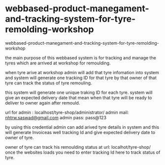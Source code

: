# webbased-product-manegament-and-tracking-system-for-tyre-remolding-workshop
webbased-product-manegament-and-tracking-system-for-tyre-remolding-workshop

the main purpose of this webbased system is for tracking and manage the tyres which are arrived at workshop for remoulding.

when tyre arive at workshop admin will add that tyre infomation into system and system will generate one tracking ID for that tyre by that owner of that tyre can track the status of tyre remouling.

this system will generate one unique traking ID for each tyre. system will give an expected delivery date that mean when that tyre will be ready to deliver to owner again after remould.

url for admin : localhost/tyre-shop/administrator/
admin mail: nhtrw.saswad@gmail.com
admin pass: pass@123

by using this credential admin can add arived tyre details in system and this will generate Invoiceas well tracking Id and give expected delivery date to owner of tyre.

owner of tyre can track his remoulding status at
url: localhot/tyre-shop/
once the websites loads you need to enter tracking Id here to track status of tyre.
